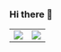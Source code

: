 ### Hi there 👋

<!--
**tenwiz/tenwiz** is a ✨ _special_ ✨ repository because its `README.md` (this file) appears on your GitHub profile.

Here are some ideas to get you started:

- 🔭 I’m currently working on ...
- 🌱 I’m currently learning ...
- 👯 I’m looking to collaborate on ...
- 🤔 I’m looking for help with ...
- 💬 Ask me about ...
- 📫 How to reach me: ...
- 😄 Pronouns: ...
- ⚡ Fun fact: ...
-->

<table>
  <tr>
    <td valign="top">
      <a href="https://github.com/tenwiz" target="_blank"><img src="https://github-readme-stats.vercel.app/api?username=tenwiz&theme=dracula&show_icons=true&include_all_commits=true" /></a>
    </td>
    <td valign="top">
      <a href="https://github.com/tenwiz" target="_blank"><img src="https://github-readme-stats.vercel.app/api/top-langs/?username=tenwiz&layout=compact&theme=dracula" /></a>
    </td>
  </tr>
</table>


